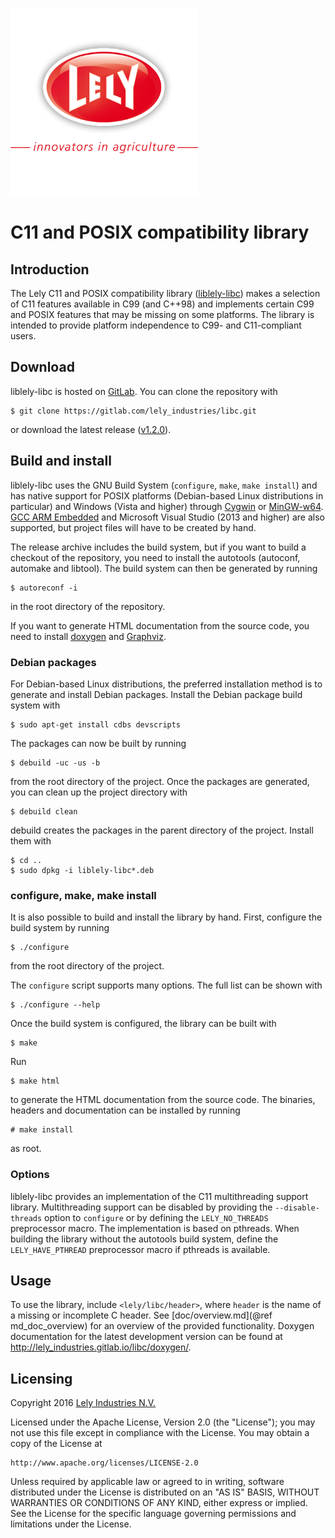 ![logo](doc/logo.png)

C11 and POSIX compatibility library
===================================

Introduction
------------

The Lely C11 and POSIX compatibility library ([liblely-libc]) makes a selection
of C11 features available in C99 (and C++98) and implements certain C99 and
POSIX features that may be missing on some platforms. The library is intended to
provide platform independence to C99- and C11-compliant users.

Download
--------

liblely-libc is hosted on [GitLab]. You can clone the repository with

    $ git clone https://gitlab.com/lely_industries/libc.git

or download the latest release
([v1.2.0](https://gitlab.com/lely_industries/libc/tags/v1.2.0)).

Build and install
-----------------

liblely-libc uses the GNU Build System (`configure`, `make`, `make install`) and
has native support for POSIX platforms (Debian-based Linux distributions in
particular) and Windows (Vista and higher) through [Cygwin] or [MinGW-w64].
[GCC ARM Embedded] and Microsoft Visual Studio (2013 and higher) are also
supported, but project files will have to be created by hand.

The release archive includes the build system, but if you want to build a
checkout of the repository, you need to install the autotools (autoconf,
automake and libtool). The build system can then be generated by running

    $ autoreconf -i

in the root directory of the repository.

If you want to generate HTML documentation from the source code, you need to
install [doxygen] and [Graphviz].

### Debian packages

For Debian-based Linux distributions, the preferred installation method is to
generate and install Debian packages. Install the Debian package build system
with

    $ sudo apt-get install cdbs devscripts

The packages can now be built by running

    $ debuild -uc -us -b

from the root directory of the project. Once the packages are generated, you can
clean up the project directory with

    $ debuild clean

debuild creates the packages in the parent directory of the project. Install
them with

    $ cd ..
    $ sudo dpkg -i liblely-libc*.deb

### configure, make, make install

It is also possible to build and install the library by hand. First, configure
the build system by running

    $ ./configure

from the root directory of the project.

The `configure` script supports many options. The full list can be shown with

    $ ./configure --help

Once the build system is configured, the library can be built with

    $ make

Run

    $ make html

to generate the HTML documentation from the source code. The binaries, headers
and documentation can be installed by running

    # make install

as root.

### Options

liblely-libc provides an implementation of the C11 multithreading support
library. Multithreading support can be disabled by providing the
`--disable-threads` option to `configure` or by defining the `LELY_NO_THREADS`
preprocessor macro. The implementation is based on pthreads. When building the
library without the autotools build system, define the `LELY_HAVE_PTHREAD`
preprocessor macro if pthreads is available.

Usage
-----

To use the library, include `<lely/libc/header>`, where `header` is the name of
a missing or incomplete C header. See [doc/overview.md](@ref md_doc_overview)
for an overview of the provided functionality. Doxygen documentation for the
latest development version can be found at
http://lely_industries.gitlab.io/libc/doxygen/.

Licensing
---------

Copyright 2016 [Lely Industries N.V.]

Licensed under the Apache License, Version 2.0 (the "License");
you may not use this file except in compliance with the License.
You may obtain a copy of the License at

    http://www.apache.org/licenses/LICENSE-2.0

Unless required by applicable law or agreed to in writing, software
distributed under the License is distributed on an "AS IS" BASIS,
WITHOUT WARRANTIES OR CONDITIONS OF ANY KIND, either express or implied.
See the License for the specific language governing permissions and
limitations under the License.

[Cygwin]: https://www.cygwin.com/
[doxygen]: http://www.doxygen.org/
[GCC ARM Embedded]: https://launchpad.net/gcc-arm-embedded
[GitLab]: https://gitlab.com/lely_industries/libc
[Graphviz]: http://www.graphviz.org/
[Lely Industries N.V.]: http://www.lely.com
[liblely-libc]: https://gitlab.com/lely_industries/libc
[MinGW-w64]: http://mingw-w64.org/

